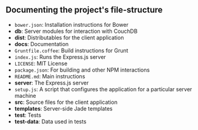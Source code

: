 ## Documenting the project's file-structure

- `bower.json`: Installation instructions for Bower
- __db__: Server modules for interaction with CouchDB
- __dist__: Distributables for the client application
- __docs__: Documentation
- `Gruntfile.coffee`: Build instructions for Grunt
- `index.js`: Runs the Express.js server
- `LICENSE`: MIT License
- `package.json`: For building and other NPM interactions
- `README.md`: Main instructions
- __server__: The Express.js server
- `setup.js`: A script that configures the application for a particular server machine
- __src__: Source files for the client application
- __templates__: Server-side Jade templates
- __test__: Tests
- __test-data__: Data used in tests